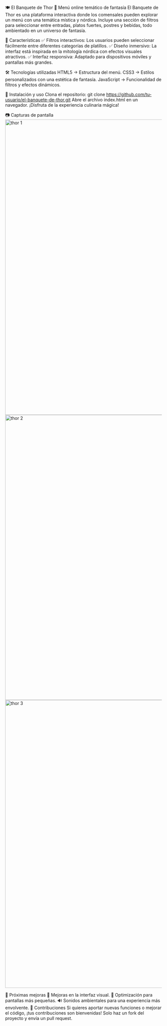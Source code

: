 🍽️ El Banquete de Thor
🏰 Menú online temático de fantasía
El Banquete de Thor es una plataforma interactiva donde los comensales pueden explorar un menú con una temática mística y nórdica. Incluye una sección de filtros para seleccionar entre entradas, platos fuertes, postres y bebidas, todo ambientado en un universo de fantasía.

📜 Características
✅ Filtros interactivos: Los usuarios pueden seleccionar fácilmente entre diferentes categorías de platillos.
✅ Diseño inmersivo: La interfaz está inspirada en la mitología nórdica con efectos visuales atractivos.
✅ Interfaz responsiva: Adaptado para dispositivos móviles y pantallas más grandes.

🛠️ Tecnologías utilizadas
HTML5 → Estructura del menú.
CSS3 → Estilos personalizados con una estética de fantasía.
JavaScript → Funcionalidad de filtros y efectos dinámicos.

🚀 Instalación y uso
Clona el repositorio:
git clone https://github.com/tu-usuario/el-banquete-de-thor.git
Abre el archivo index.html en un navegador.
¡Disfruta de la experiencia culinaria mágica!

📷 Capturas de pantalla
<img width="948" alt="thor 1" src="https://github.com/user-attachments/assets/34a6ede5-9ada-4899-be51-e1d262cf2b8a" />
<img width="915" alt="thor 2" src="https://github.com/user-attachments/assets/b9353d1e-5533-421f-960f-14710ac8b6fb" />
<img width="924" alt="thor 3" src="https://github.com/user-attachments/assets/b872a1e5-f296-428f-b8a4-ec219458b1d9" />

📌 Próximas mejoras
🎨 Mejoras en la interfaz visual.
📱 Optimización para pantallas más pequeñas.
🔊 Sonidos ambientales para una experiencia más envolvente.
🤝 Contribuciones
Si quieres aportar nuevas funciones o mejorar el código, ¡tus contribuciones son bienvenidas! Solo haz un fork del proyecto y envía un pull request.
